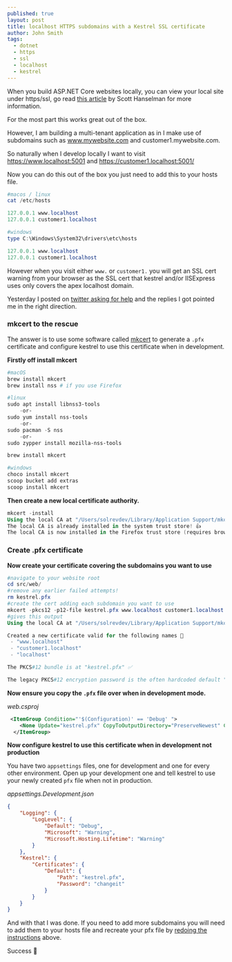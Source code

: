 ```yaml
---
published: true
layout: post
title: localhost HTTPS subdomains with a Kestrel SSL certificate
author: John Smith
tags:
  - dotnet
  - https
  - ssl
  - localhost
  - kestrel
---
```


When you build ASP.NET Core websites locally, you can view your local site under https/ssl, go read [this article](https://www.hanselman.com/blog/DevelopingLocallyWithASPNETCoreUnderHTTPSSSLAndSelfSignedCerts.aspx) by Scott Hanselman for more information.

For the most part this works great out of the box. 

However, I am building a multi-tenant application as in I make use of subdomains such as www.mywebsite.com and customer1.mywebsite.com. 

So naturally when I develop locally I want to visit https://www.localhost:5001 and https://customer1.localhost:5001/

Now you can do this out of the box you just need to add this to your hosts file.

```powershell
#macos / linux
cat /etc/hosts

127.0.0.1 www.localhost
127.0.0.1 customer1.localhost

#windows
type C:\Windows\System32\drivers\etc\hosts

127.0.0.1 www.localhost
127.0.0.1 customer1.localhost
```

However when you visit either `www.` or `customer1.` you will get an SSL cert warning from your browser as the SSL cert that kestrel and/or IISExpress uses only covers the apex localhost domain.

Yesterday I posted on [twitter asking for help](https://twitter.com/solrevdev/status/1235641092256784385) and the replies I got pointed me in the right direction.

### mkcert to the rescue

The answer is to use some software called [mkcert](https://github.com/FiloSottile/mkcert) to generate a `.pfx` certificate and configure kestrel to use this certificate when in development.

**Firstly off install mkcert**

```powershell
#macOS
brew install mkcert
brew install nss # if you use Firefox

#linux
sudo apt install libnss3-tools
    -or-
sudo yum install nss-tools
    -or-
sudo pacman -S nss
    -or-
sudo zypper install mozilla-nss-tools

brew install mkcert

#windows
choco install mkcert
scoop bucket add extras
scoop install mkcert
```

**Then create a new local certificate authority.**

```powershell
mkcert -install
Using the local CA at "/Users/solrevdev/Library/Application Support/mkcert" ✨
The local CA is already installed in the system trust store! 👍
The local CA is now installed in the Firefox trust store (requires browser restart)! 🦊
```

### Create .pfx certificate

**Now create your certificate covering the subdomains you want to use**

```powershell
#navigate to your website root
cd src/web/
#remove any earlier failed attempts!
rm kestrel.pfx
#create the cert adding each subdomain you want to use
mkcert -pkcs12 -p12-file kestrel.pfx www.localhost customer1.localhost localhost
#gives this output
Using the local CA at "/Users/solrevdev/Library/Application Support/mkcert" ✨

Created a new certificate valid for the following names 📜
 - "www.localhost"
 - "customer1.localhost"
 - "localhost"

The PKCS#12 bundle is at "kestrel.pfx" ✅

The legacy PKCS#12 encryption password is the often hardcoded default "changeit" ℹ️
```


**Now ensure you copy the `.pfx` file over when in development mode.**


*web.csproj*

```xml
 <ItemGroup Condition="'$(Configuration)' == 'Debug' ">
    <None Update="kestrel.pfx" CopyToOutputDirectory="PreserveNewest" Condition="Exists('kestrel.pfx')" />
  </ItemGroup>
```

**Now configure kestrel to use this certificate when in development not production**

You have two `appsettings` files, one for development and one for every other environment. Open up your development one and tell kestrel to use your newly created `pfx` file when not in production.

*appsettings.Development.json*

```json
{
    "Logging": {
        "LogLevel": {
            "Default": "Debug",
            "Microsoft": "Warning",
            "Microsoft.Hosting.Lifetime": "Warning"
        }
    },
    "Kestrel": {
        "Certificates": {
            "Default": {
                "Path": "kestrel.pfx",
                "Password": "changeit"
            }
        }
    }
}

```

And with that I was done. If you need to add more subdomains you will need to add them to your hosts file and recreate your pfx file by [redoing the instructions](#create-pfx-certificate) above.

Success 🎉
